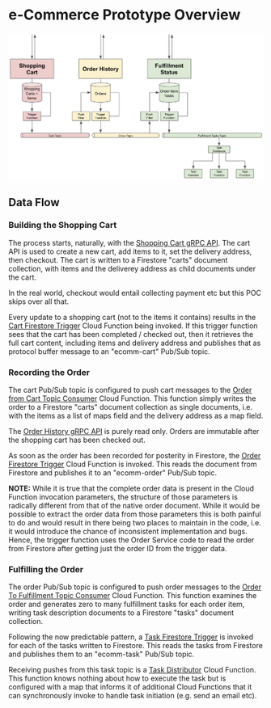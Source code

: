 # e-Commerce Prototype Overview

![POC Component Relationships](docs/poc-gcp-ecomm-scenario.png)

## Data Flow

### Building the Shopping Cart

The process starts, naturally, with the [Shopping Cart gRPC API](../cart/README.md). The cart API is used to create
a new cart, add items to it, set the delivery address, then checkout. The cart is written to a Firestore "carts" 
document collection, with items and the deliverey address as child documents under the cart.

In the real world, checkout would entail collecting payment etc but this POC skips over all that.

Every update to a shopping cart (not to the items it contains) results in the [Cart Firestore Trigger](../carttrigger/README.md)
Cloud Function being invoked. If this trigger function sees that the cart has been completed / checked out, then it 
retrieves the full cart content, including items and delivery address and publishes that as protocol buffer message 
to an "ecomm-cart" Pub/Sub topic.

### Recording the Order

The cart Pub/Sub topic is configured to push cart messages to the [Order from Cart Topic Consumer](../orderfromcart/README.md)
Cloud Function. This function simply writes the order to a Firestore "carts" document collection as single documents,
i.e. with the items as a list of maps field and the delivery address as a map field.

The [Order History gRPC API](../order/README.md) is purely read only. Orders are immutable after the shopping cart 
has been checked out. 

As soon as the order has been recorded for posterity in Firestore, the [Order Firestore Trigger](../ordertrigger/README.md)
Cloud Function is invoked. This reads the document from Firestore and publishes it to an "ecomm-order" Pub/Sub topic.

**NOTE:** While it is true that the complete order data is present in the Cloud Function invocation parameters, the
structure of those parameters is radically different from that of the native order document. While it would be possible
to extract the order data from those parameters this is both painful to do and would result in there being two places 
to maintain in the code, i.e. it would introduce the chance of inconsistent implementation and bugs. Hence, the 
trigger function uses the Order Service code to read the order from Firestore after getting just the order ID from
the trigger data.

### Fulfilling the Order

The order Pub/Sub topic is configured to push order messages to the [Order To Fulfillment Topic Consumer](../ordertofulfill/README.md)
Cloud Function. This function examines the order and generates zero to many fulfillment tasks for each order item,
writing task description documents to a Firestore "tasks" document collection.

Following the now predictable pattern, a [Task Firestore Trigger](../tasktrigger/README.md) is invoked for each of
the tasks written to Firestore. This reads the tasks from Firestore and publishes them to an "ecomm-task" Pub/Sub topic.

Receiving pushes from this task topic is a [Task Distributor](..taskdistrib/README.md) Cloud Function. This function 
knows nothing about how to execute the task but is configured with a map that informs it of additional Cloud Functions
that it can synchronously invoke to handle task initiation (e.g. send an email etc).
